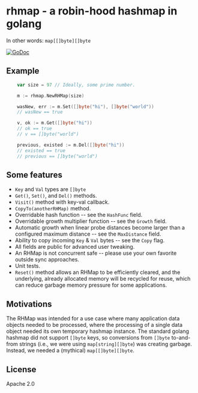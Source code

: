 # rhmap - a robin-hood hashmap in golang

In other words: `map[[]byte][]byte`

[![GoDoc](https://godoc.org/github.com/couchbase/rhmap?status.svg)](https://godoc.org/github.com/couchbase/rhmap)

## Example
```go
    var size = 97 // Ideally, some prime number.

    m := rhmap.NewRHMap(size)

    wasNew, err := m.Set([]byte("hi"), []byte("world"))
    // wasNew == true

    v, ok := m.Get([]byte("hi"))
    // ok == true
    // v == []byte("world")

    previous, existed := m.Del([]byte("hi"))
    // existed == true
    // previous == []byte("world")
```

## Some features

* `Key` and `Val` types are `[]byte`
* `Get()`, `Set()`, and `Del()` methods.
* `Visit()` method with key-val callback.
* `CopyTo(anotherRHMap)` method.
* Overridable hash function -- see the `HashFunc` field.
* Overridable growth multiplier function -- see the `Growth` field.
* Automatic growth when linear probe distances become larger than a
  configured maximum distance -- see the `MaxDistance` field.
* Ability to copy incoming `Key` & `Val` bytes -- see the `Copy` flag.
* All fields are public for advanced user tweaking.
* An RHMap is not concurrent safe -- please use your own favorite
  outside sync approaches.
* Unit tests.
* `Reset()` method allows an RHMap to be efficiently cleared, and the
  underlying, already allocated memory will be recycled for reuse,
  which can reduce garbage memory pressure for some applications.

## Motivations

The RHMap was intended for a use case where many application data
objects needed to be processed, where the processing of a single data
object needed its own temporary hashmap instance.  The standard golang
hashmap did not support `[]byte` keys, so conversions from `[]byte`
to-and-from strings (i.e., we were using `map[string][]byte`) was
creating garbage.  Instead, we needed a (mythical)
`map[[]byte][]byte`.

## License

Apache 2.0
